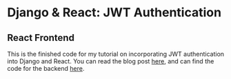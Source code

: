 # Django & React: JWT Authentication

## React Frontend

This is the finished code for my tutorial on incorporating JWT authentication
into Django and React. You can read the blog post [here](https://medium.com/@dakota.lillie/django-react-jwt-authentication-5015ee00ef9a), and can find the
code for the backend [here](https://github.com/dakotalillie/django_and_react_jwt_blog_post_api).
